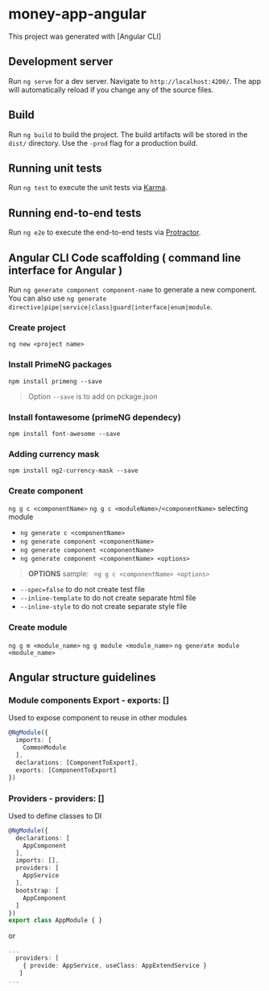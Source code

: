 # money-app-angular

This project was generated with [Angular CLI]

## Development server

Run `ng serve` for a dev server. Navigate to `http://localhost:4200/`. The app will automatically reload if you change any of the source files.


## Build

Run `ng build` to build the project. The build artifacts will be stored in the `dist/` directory. Use the `-prod` flag for a production build.

## Running unit tests

Run `ng test` to execute the unit tests via [Karma](https://karma-runner.github.io).

## Running end-to-end tests

Run `ng e2e` to execute the end-to-end tests via [Protractor](http://www.protractortest.org/).

## Angular CLI Code scaffolding ( command line interface for Angular )

Run `ng generate component component-name` to generate a new component. You can also use `ng generate directive|pipe|service|class|guard|interface|enum|module`.

### Create project
`ng new <project name>`

### Install PrimeNG packages
`npm install primeng --save`
>Option `--save` is to add on pckage.json

### Install fontawesome (primeNG dependecy)
`npm install font-awesome --save`

### Adding currency mask
`npm install ng2-currency-mask --save`

### Create component
`ng g c <componentName>`
`ng g c <moduleName>/<componentName>` selecting module
- `ng generate c <componentName>`
- `ng generate component <componentName>`
- `ng generate component <componentName>`
- `ng generate component <componentName> <options>`

> **OPTIONS**
sample: ` ng g c <componentName> <options>`
* `--spec=false` to do not create test file
* `--inline-template` to do not create separate html file
* `--inline-style` to do not create separate style file

### Create module
`ng g m <module_name>`
`ng g module <module_name>`
`ng generate module <module_name>`

## Angular structure guidelines

### Module components Export - exports: []

Used to expose component to reuse in other modules

```typescript
@NgModule({
  imports: [
    CommonModule
  ],
  declarations: [ComponentToExport],
  exports: [ComponentToExport]
})
```

### Providers - providers: []

Used to define classes to DI

```typescript
@NgModule({
  declarations: [
    AppComponent
  ],
  imports: [],
  providers: [
    AppService
  ],
  bootstrap: [
    AppComponent
  ]
})
export class AppModule { }
```

or

```typescript
...
  providers: [
    { provide: AppService, useClass: AppExtendService }
   ]
...
```
